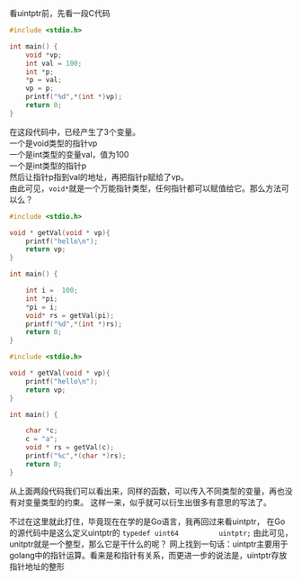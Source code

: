 看uintptr前，先看一段C代码

```c
#include <stdio.h>

int main() {
    void *vp;
    int val = 100;
    int *p;
    *p = val;
    vp = p;
    printf("%d",*(int *)vp);
    return 0;
}
```
在这段代码中，已经产生了3个变量。   
一个是void类型的指针vp  
一个是int类型的变量val，值为100  
一个是int类型的指针p  
然后让指针p指到val的地址，再把指针p赋给了vp。  
由此可见，`void*`就是一个万能指针类型，任何指针都可以赋值给它。那么方法可以么？  

```c
#include <stdio.h>

void * getVal(void * vp){
    printf("hello\n");
    return vp;
}

int main() {

    int i =  100;
    int *pi;
    *pi = i;
    void* rs = getVal(pi);
    printf("%d",*(int *)rs);
    return 0;
}
```

```c
#include <stdio.h>

void * getVal(void * vp){
    printf("hello\n");
    return vp;
}

int main() {

    char *c;
    c = "a";
    void * rs = getVal(c);
    printf("%c",*(char *)rs);
    return 0;
}
```
从上面两段代码我们可以看出来，同样的函数，可以传入不同类型的变量，再也没有对变量类型的约束。
这样一来，似乎就可以衍生出很多有意思的写法了。

不过在这里就此打住，毕竟现在在学的是Go语言，我再回过来看uintptr，
在Go的源代码中是这么定义uintptr的
`typedef uint64          uintptr;`
由此可见，unitptr就是一个整型，那么它是干什么的呢？
网上找到一句话：uintptr主要用于golang中的指针运算。看来是和指针有关系，而更进一步的说法是，uintptr存放指针地址的整形
